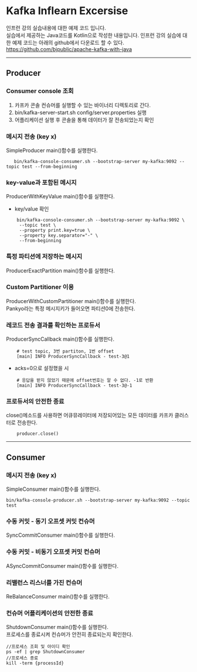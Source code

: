 
# Kafka Inflearn Excersise

인프런 강의 실습내용에 대한 예제 코드 입니다.  
실습에서 제공하는 Java코드를 Kotlin으로 작성한 내용입니다.
인프런 강의 실습에 대한 예제 코드는 아래의 github에서 다운로드 할 수 있다.  
https://github.com/bjpublic/apache-kafka-with-java

---

## Producer
### Consumer console 조회
1. 카프카 콘솔 컨슈머를 실행할 수 있는 바이너리 디렉토리로 간다.
2. bin/kafka-server-start.sh config/server.properties 실행
3. 어플리케이션 실행 후 콘솔을 통해 데이터가 잘 전송되었는지 확인

### 메시지 전송 (key x)
SimpleProducer main()함수를 실행한다.
~~~ 
   bin/kafka-console-consumer.sh --bootstrap-server my-kafka:9092 --topic test --from-beginning 
~~~

### key-value과 포함된 메시지
ProducerWithKeyValue main()함수를 실행한다.
- key/value 확인
~~~ 
    bin/kafka-console-consumer.sh --bootstrap-server my-kafka:9092 \
     --topic test \
     --property print.key=true \
     --property key.separator="-" \
     --from-beginning 
 ~~~

### 특정 파티션에 저장하는 메시지
ProducerExactPartition main()함수를 실행한다.

### Custom Partitioner 이용
ProducerWithCustomPartitioner main()함수를 실행한다.  
Pankyo라는 특정 메시지키가 들어오면 파티션0에 전송한다.

### 레코드 전송 결과를 확인하는 프로듀서
ProducerSyncCallback main()함수를 실행한다.
~~~
    # test topic, 3번 partiton, 1번 offset
    [main] INFO ProducerSyncCallback - test-3@1
~~~
* acks=0으로 설정했을 시
~~~
    # 응답을 받지 않았기 때문에 offset번호는 알 수 없다. -1로 반환
    [main] INFO ProducerSyncCallback - test-3@-1
~~~

### 프로듀서의 안전한 종료
close()메소드를 사용하면 어큐뮤레이터에 저장되어있는 모든 데이터를 카프카 클러스터로 전송한다.
~~~
    producer.close()
~~~

---

## Consumer
### 메시지 전송 (key x)
SimpleConsumer main()함수를 실행한다.
~~~ 
bin/kafka-console-producer.sh --bootstrap-server my-kafka:9092 --topic test  
~~~

### 수동 커밋 - 동기 오프셋 커밋 컨슈머
SyncCommitConsumer main()함수를 실행한다.

### 수동 커밋 - 비동기 오프셋 커밋 컨슈머
ASyncCommitConsumer main()함수를 실행한다.

### 리밸런스 리스너를 가진 컨슈머 
ReBalanceConsumer main()함수를 실행한다.

### 컨슈머 어플리케이션의 안전한 종료
ShutdownConsumer main()함수를 실행한다.  
프로세스를 종료시켜 컨슈머가 안전히 종료되는지 확인한다.
~~~
//프로세스 조회 및 아이디 확인
ps -ef | grep ShutdownConsumer
//프로세스 종료
kill -term {processId}
~~~
